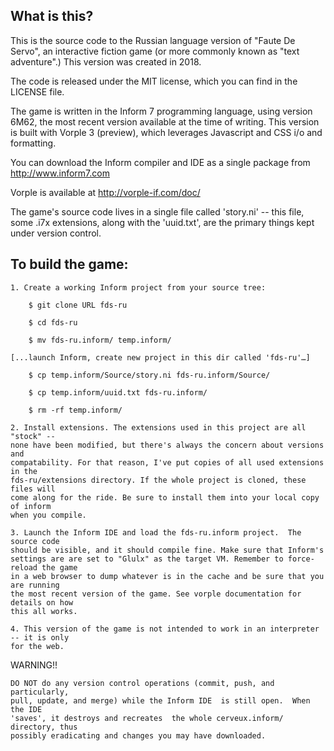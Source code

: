 What is this?
-------------

This is the source code to the Russian language version of "Faute De 
Servo", an interactive fiction game (or more commonly known as "text 
adventure".) This version was created in 2018.

The code is released under the MIT license, which you can find in the
LICENSE file.

The game is written in the Inform 7 programming language, using
version 6M62, the most recent version available at the time of
writing.  This version is built with  Vorple 3 (preview), which leverages
Javascript and CSS i/o and formatting. 

You can download the Inform compiler and IDE as a single
package from http://www.inform7.com

Vorple is available at http://vorple-if.com/doc/

The game's source code lives in a single file called 'story.ni' --
this file, some .i7x extensions, along with the 'uuid.txt', are the
primary things kept under version control.


To build the game:
------------------

	1. Create a working Inform project from your source tree:

		$ git clone URL fds-ru
  
		$ cd fds-ru
  
		$ mv fds-ru.inform/ temp.inform/

	[...launch Inform, create new project in this dir called 'fds-ru'…]

		$ cp temp.inform/Source/story.ni fds-ru.inform/Source/
  
		$ cp temp.inform/uuid.txt fds-ru.inform/
  
		$ rm -rf temp.inform/

	2. Install extensions. The extensions used in this project are all "stock" -- 
	none have been modified, but there's always the concern about versions and 
	compatability. For that reason, I've put copies of all used extensions in the 
	fds-ru/extensions directory. If the whole project is cloned, these files will 
	come along for the ride. Be sure to install them into your local copy of inform 
	when you compile.

	3. Launch the Inform IDE and load the fds-ru.inform project.  The source code 
	should be visible, and it should compile fine. Make	sure that Inform's 
	settings are are set to "Glulx" as the target VM. Remember to force-reload the game
	in a web browser to dump whatever is in the cache and be sure that you are running
	the most recent version of the game. See vorple documentation for details on how
	this all works.
	
	4. This version of the game is not intended to work in an interpreter -- it is only
	for the web.

WARNING!!

	DO NOT do any version control operations (commit, push, and particularly, 
	pull, update, and merge) while the Inform IDE  is still open.  When the IDE 
	'saves', it destroys and recreates  the whole cerveux.inform/ directory, thus
	possibly eradicating and changes you may have downloaded.  
